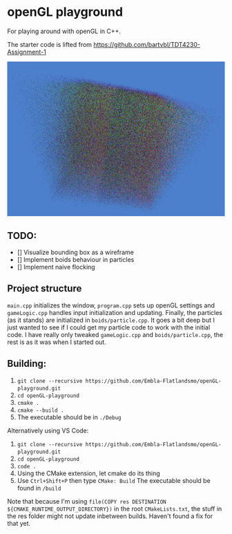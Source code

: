 # openGL playground
For playing around with openGL in C++.

The starter code is lifted from https://github.com/bartvbl/TDT4230-Assignment-1
 
![The state of it right now](the-state-of-it.png)

## TODO:
- [] Visualize bounding box as a wireframe
- [] Implement boids behaviour in particles
- [] Implement naive flocking

## Project structure

`main.cpp` initializes the window, `program.cpp` sets up openGL settings and `gameLogic.cpp` handles input initialization and updating. Finally, the particles (as it stands) are initialized in `boids/particle.cpp`. It goes a bit deep but I just wanted to see if I could get my particle code to work with the initial code. I have really only tweaked `gameLogic.cpp` and `boids/particle.cpp`, the rest is as it was when I started out.
## Building:
1. `git clone --recursive https://github.com/Embla-Flatlandsmo/openGL-playground.git`
2. `cd openGL-playground`
3. `cmake .`
4. `cmake --build .`
5. The executable should be in `./Debug`

Alternatively using VS Code:
1. `git clone --recursive https://github.com/Embla-Flatlandsmo/openGL-playground.git`
2. `cd openGL-playground`
3. `code .`
4. Using the CMake extension, let cmake do its thing
5. Use `Ctrl+Shift+P` then type `CMake: Build`
The executable should be found in `/build`

Note that because I'm using `file(COPY res DESTINATION ${CMAKE_RUNTIME_OUTPUT_DIRECTORY})` in the root `CMakeLists.txt`, the stuff in the res folder might not update inbetween builds. Haven't found a fix for that yet.